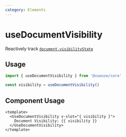 ```yaml
---
category: Elements
---
```


# useDocumentVisibility

Reactively track [`document.visibilityState`](https://developer.mozilla.org/en-US/docs/Web/API/Document/visibilityState)

## Usage

```ts
import { useDocumentVisibility } from '@vueuse/core'

const visibility = useDocumentVisibility()
```

## Component Usage

```vue
<template>
  <UseDocumentVisibility v-slot="{ visibility }">
    Document Visibility: {{ visibility }}
  </UseDocumentVisibility>
</template>
```
